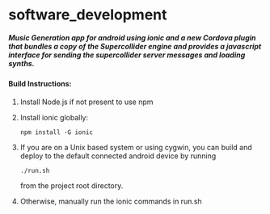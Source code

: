 # software_development
##### Music Generation app for android using ionic and a new Cordova plugin that bundles a copy of the Supercollider engine and provides a javascript interface for sending the supercollider server messages and loading synths.


#### Build Instructions:
 1. Install Node.js if not present to use npm
 2. Install ionic globally:

        npm install -G ionic
 3. If you are on a Unix based system or using cygwin, you can build and deploy to the default connected android device by running

        ./run.sh
    from the project root directory.
 4. Otherwise, manually run the ionic commands in run.sh


